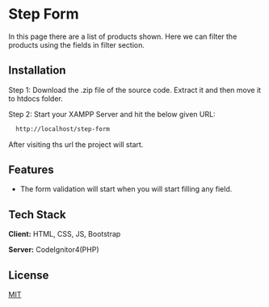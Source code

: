 
# Step Form

In this page there are a list of products shown. Here we can filter the products using the fields in filter section.


## Installation

Step 1: Download the .zip file of the source code. Extract it and then move it to htdocs folder.

Step 2: Start your XAMPP Server and hit the below given URL:
```bash
  http://localhost/step-form
```

After visiting ths url the project will start.
    
## Features

- The form validation will start when you will start filling any field.

## Tech Stack

**Client:** HTML, CSS, JS, Bootstrap

**Server:** CodeIgnitor4(PHP)

## License

[MIT](https://choosealicense.com/licenses/mit/)

